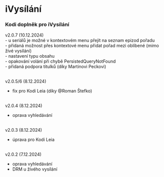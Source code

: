 <h1>iVysílání</h1>
<p>
<h3>Kodi doplněk pro iVysílání</h3>
<p>
v2.0.7 (10.12.2024)<br>
- u seriálů je možné v kontextovém menu přejít na seznam epizod pořadu<br>
- přidaná možnost přes kontextové menu přidat pořad mezi oblíbené (mimo živé vysílání)<br>
- nastavení typu obsahu<br>
- opakování volání při chybě PersistedQueryNotFound<br>
- přidaná podpora titulků (díky Martinovi Peckovi)<br><br>

v2.0.5/6 (8.12.2024)<br>
- fix pro Kodi Leia (díky @Roman Štefko)<br><br>

v2.0.4 (8.12.2024)<br>
- oprava vyhledávání<br><br>

v2.0.3 (8.12.2024)<br>
- úprava pro Kodi Leia<br><br>

v2.0.2 (7.12.2024)<br>
- oprava vyhledávání<br>
- DRM u živého vysílání<br><br>
</p>

